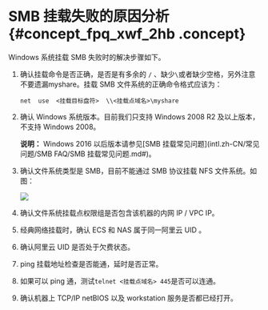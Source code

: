 # SMB 挂载失败的原因分析 {#concept_fpq_xwf_2hb .concept}

Windows 系统挂载 SMB 失败时的解决步骤如下。

1.  确认挂载命令是否正确，是否是有多余的 `/` 、缺少`\`或者缺少空格，另外注意不要遗漏myshare。挂载 SMB 文件系统的正确命令格式应该为：

    ```
    net  use  <挂载目标盘符>  \\<挂载点域名>\myshare
    ```

2.  确认 Windows 系统版本。目前我们只支持 Windows 2008 R2 及以上版本， 不支持 Windows 2008。

    **说明：** Windows 2016 以后版本请参见[SMB 挂载常见问题](intl.zh-CN/常见问题/SMB FAQ/SMB 挂载常见问题.md#)。

3.  确认文件系统类型是 SMB，目前不能通过 SMB 协议挂载 NFS 文件系统。如图：

    ![](http://static-aliyun-doc.oss-cn-hangzhou.aliyuncs.com/assets/img/149028/155538220041401_zh-CN.png)

4.  确认文件系统挂载点权限组是否包含该机器的内网 IP / VPC IP。
5.  经典网络挂载时，确认 ECS 和 NAS 属于同一阿里云 UID 。
6.  确认阿里云 UID 是否处于欠费状态。
7.  ping 挂载地址检查是否能通，延时是否正常。
8.  如果可以 ping 通，测试`telnet <挂载点域名> 445`是否可以连通。
9.  确认机器上 TCP/IP netBIOS 以及 workstation 服务是否都已经打开。

